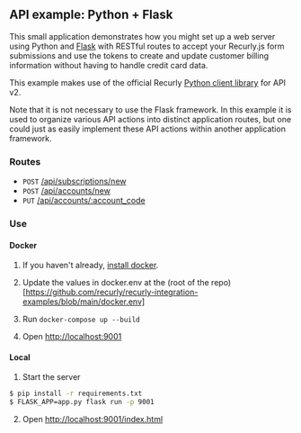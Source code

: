 ## API example: Python + Flask

This small application demonstrates how you might set up a web server
using Python and [Flask][flask] with RESTful routes to accept your Recurly.js
form submissions and use the tokens to create and update customer billing
information without having to handle credit card data.

This example makes use of the official Recurly [Python client library][client]
for API v2.

Note that it is not necessary to use the Flask framework. In this example it is
used to organize various API actions into distinct application routes, but one
could just as easily implement these API actions within another application
framework.

### Routes

- `POST` [/api/subscriptions/new](app.py#L17-L47)
- `POST` [/api/accounts/new](app.py#L50-L62)
- `PUT` [/api/accounts/:account_code](app.py#L65-L77)

### Use

#### Docker

1. If you haven't already, [install docker](https://www.docker.com/get-started).

2. Update the values in docker.env at the (root of the repo)[https://github.com/recurly/recurly-integration-examples/blob/main/docker.env]

3. Run `docker-compose up --build`

4. Open [http://localhost:9001](http://localhost:9001)

#### Local

1. Start the server

  ```bash
  $ pip install -r requirements.txt
  $ FLASK_APP=app.py flask run -p 9001
  ```
2. Open [http://localhost:9001/index.html](http://localhost:9001/index.html)

[flask]: http://flask.pocoo.org/
[client]: http://github.com/recurly/recurly-client-python
